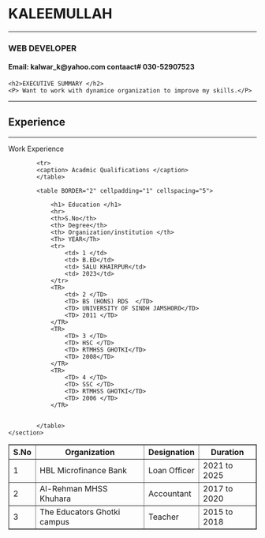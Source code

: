 <!DOCTYPE html>
<html lang="en">
<head>
    <meta charset="UTF-8">
    <meta name="viewport" content="width=device-width, initial-scale=1.0">
    <title> My |Resume For Practice</title>
    <link rel="stylesheet" href="style.css">
</head>
        <h1> KALEEMULLAH </h1>
        <HR>
        
<body>
    <h3> WEB DEVELOPER </h3>
    <h4> Email: kalwar_k@yahoo.com       contaact# 030-52907523</h4>

    <h2>EXECUTIVE SUMMARY </h2>
    <P> Want to work with dynamice organization to improve my skills.</P>
<hr>
    <section>
    <h1> Experience   </h1>
    <hr>
        <caption> Work Experience</caption>
        <table BORDER="1" cellpadding="1" cellspacing="5">
            <th> S.No </th>
            <th> Organization </th>
            <th> Designation </th>
            <th> Duration </th>
            <tr>
                <td> 1</td>
                <td> HBL Microfinance Bank</td>
                <td> Loan Officer</td>
                <td> 2021 to 2025</td>
            </tr>
            <tr>
                <td> 2</td>
                <td> Al-Rehman MHSS Khuhara</td>
                <td> Accountant</td>
                <td> 2017 to 2020</td>
            </tr>
            <tr>
                <td> 3</td>
                <td> The Educators Ghotki campus </td>
                <td> Teacher</td>
                <td> 2015 to 2018</td>
            </tr>
          
           
            <tr>
            <caption> Acadmic Qualifications </caption>       
            </table>

            <table BORDER="2" cellpadding="1" cellspacing="5">

                <h1> Education </h1>
                <hr>
                <th>S.No</th>
                <th> Degree</th>
                <th> Organization/institution </th>
                <Th> YEAR</Th>
                <tr>
                    <td> 1 </td>
                    <td> B.ED</td>
                    <td> SALU KHAIRPUR</td>
                    <td> 2023</td>
                </tr>
                <TR>
                    <td> 2 </TD>
                    <TD> BS (HONS) RDS  </TD>
                    <TD> UNIVERSITY OF SINDH JAMSHORO</TD>
                    <TD> 2011 </TD>
                </TR>
                <TR>
                    <TD> 3 </TD>
                    <TD> HSC </TD>
                    <TD> RTMHSS GHOTKI</TD>
                    <TD> 2008</TD>
                </TR>
                <TR>
                    <TD> 4 </TD>
                    <TD> SSC </TD>
                    <TD> RTMHSS GHOTKI</TD>
                    <TD> 2006 </TD>
                </TR>


            </table>
    </section>
</body>
</html>
